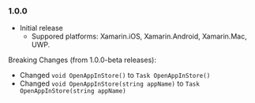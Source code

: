 ### 1.0.0
* Initial release
   - Suppored platforms: Xamarin.iOS, Xamarin.Android, Xamarin.Mac, UWP.

Breaking Changes (from 1.0.0-beta releases):
* Changed `void OpenAppInStore()` to `Task OpenAppInStore()`
* Changed `void OpenAppInStore(string appName)` to `Task OpenAppInStore(string appName)`